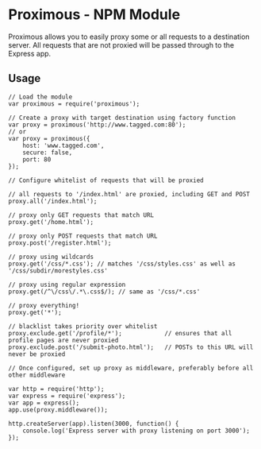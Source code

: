 # Proximous - NPM Module

Proximous allows you to easily proxy some or all requests to a destination server. All requests that
are not proxied will be passed through to the Express app.

## Usage

    // Load the module
    var proximous = require('proximous');

    // Create a proxy with target destination using factory function
    var proxy = proximous('http://www.tagged.com:80');
    // or
    var proxy = proximous({
        host: 'www.tagged.com',
        secure: false,
        port: 80
    });

    // Configure whitelist of requests that will be proxied

    // all requests to '/index.html' are proxied, including GET and POST
    proxy.all('/index.html');

    // proxy only GET requests that match URL
    proxy.get('/home.html');

    // proxy only POST requests that match URL
    proxy.post('/register.html');

    // proxy using wildcards
    proxy.get('/css/*.css'); // matches '/css/styles.css' as well as '/css/subdir/morestyles.css'

    // proxy using regular expression
    proxy.get(/^\/css\/.*\.css$/); // same as '/css/*.css'

    // proxy everything!
    proxy.get('*');

    // blacklist takes priority over whitelist
    proxy.exclude.get('/profile/*');            // ensures that all profile pages are never proxied
    proxy.exclude.post('/submit-photo.html');   // POSTs to this URL will never be proxied

    // Once configured, set up proxy as middleware, preferably before all other middleware

    var http = require('http');
    var express = require('express');
    var app = express();
    app.use(proxy.middleware());

    http.createServer(app).listen(3000, function() {
        console.log('Express server with proxy listening on port 3000');
    });
